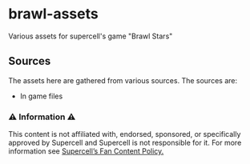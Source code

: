# brawl-assets

Various assets for supercell's game "Brawl Stars"

## Sources

The assets here are gathered from various sources. The sources are:

- In game files

### ⚠️ Information ⚠️

This content is not affiliated with, endorsed, sponsored, or specifically approved by Supercell and Supercell is not responsible for it.
For more information see [Supercell’s Fan Content Policy.](https://supercell.com/en/fan-content-policy/)
